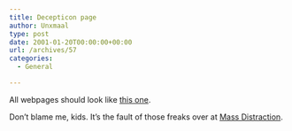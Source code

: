 ```yaml
---
title: Decepticon page
author: Unxmaal
type: post
date: 2001-01-20T00:00:00+00:00
url: /archives/57
categories:
  - General

---
```

All webpages should look like <A HREF="http://christopherreguilon.veriotraining.org/">this one</A>. 

Don&#8217;t blame me, kids. It&#8217;s the fault of those freaks over at [Mass Distraction][1].

 [1]: http://www.massdistraction.com/Front.htm